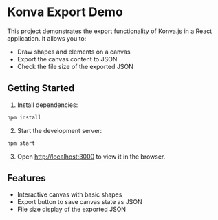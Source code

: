 # Konva Export Demo

This project demonstrates the export functionality of Konva.js in a React application. It allows you to:

- Draw shapes and elements on a canvas
- Export the canvas content to JSON
- Check the file size of the exported JSON

## Getting Started

1. Install dependencies:

```bash
npm install
```

2. Start the development server:

```bash
npm start
```

3. Open [http://localhost:3000](http://localhost:3000) to view it in the browser.

## Features

- Interactive canvas with basic shapes
- Export button to save canvas state as JSON
- File size display of the exported JSON
